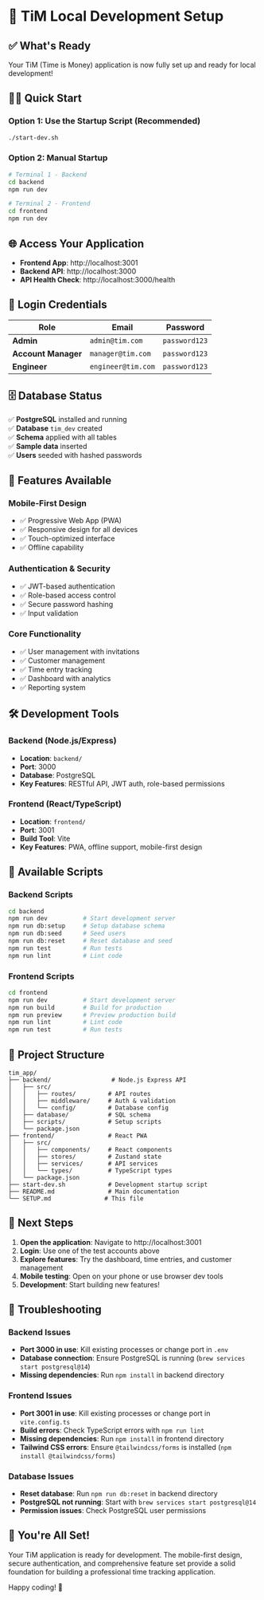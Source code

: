 # 🚀 TiM Local Development Setup

## ✅ What's Ready

Your TiM (Time is Money) application is now fully set up and ready for local development!

## 🏃‍♂️ Quick Start

### Option 1: Use the Startup Script (Recommended)
```bash
./start-dev.sh
```

### Option 2: Manual Startup
```bash
# Terminal 1 - Backend
cd backend
npm run dev

# Terminal 2 - Frontend  
cd frontend
npm run dev
```

## 🌐 Access Your Application

- **Frontend App**: http://localhost:3001
- **Backend API**: http://localhost:3000
- **API Health Check**: http://localhost:3000/health

## 🔐 Login Credentials

| Role | Email | Password |
|------|-------|----------|
| **Admin** | `admin@tim.com` | `password123` |
| **Account Manager** | `manager@tim.com` | `password123` |
| **Engineer** | `engineer@tim.com` | `password123` |

## 🗄️ Database Status

✅ **PostgreSQL** installed and running  
✅ **Database** `tim_dev` created  
✅ **Schema** applied with all tables  
✅ **Sample data** inserted  
✅ **Users** seeded with hashed passwords  

## 📱 Features Available

### Mobile-First Design
- ✅ Progressive Web App (PWA)
- ✅ Responsive design for all devices
- ✅ Touch-optimized interface
- ✅ Offline capability

### Authentication & Security
- ✅ JWT-based authentication
- ✅ Role-based access control
- ✅ Secure password hashing
- ✅ Input validation

### Core Functionality
- ✅ User management with invitations
- ✅ Customer management
- ✅ Time entry tracking
- ✅ Dashboard with analytics
- ✅ Reporting system

## 🛠️ Development Tools

### Backend (Node.js/Express)
- **Location**: `backend/`
- **Port**: 3000
- **Database**: PostgreSQL
- **Key Features**: RESTful API, JWT auth, role-based permissions

### Frontend (React/TypeScript)
- **Location**: `frontend/`
- **Port**: 3001
- **Build Tool**: Vite
- **Key Features**: PWA, offline support, mobile-first design

## 🔧 Available Scripts

### Backend Scripts
```bash
cd backend
npm run dev          # Start development server
npm run db:setup     # Setup database schema
npm run db:seed      # Seed users
npm run db:reset     # Reset database and seed
npm run test         # Run tests
npm run lint         # Lint code
```

### Frontend Scripts
```bash
cd frontend
npm run dev          # Start development server
npm run build        # Build for production
npm run preview      # Preview production build
npm run lint         # Lint code
npm run test         # Run tests
```

## 📁 Project Structure

```
tim_app/
├── backend/                 # Node.js Express API
│   ├── src/
│   │   ├── routes/         # API routes
│   │   ├── middleware/     # Auth & validation
│   │   └── config/         # Database config
│   ├── database/           # SQL schema
│   ├── scripts/            # Setup scripts
│   └── package.json
├── frontend/               # React PWA
│   ├── src/
│   │   ├── components/     # React components
│   │   ├── stores/         # Zustand state
│   │   ├── services/       # API services
│   │   └── types/          # TypeScript types
│   └── package.json
├── start-dev.sh            # Development startup script
├── README.md               # Main documentation
└── SETUP.md               # This file
```

## 🎯 Next Steps

1. **Open the application**: Navigate to http://localhost:3001
2. **Login**: Use one of the test accounts above
3. **Explore features**: Try the dashboard, time entries, and customer management
4. **Mobile testing**: Open on your phone or use browser dev tools
5. **Development**: Start building new features!

## 🐛 Troubleshooting

### Backend Issues
- **Port 3000 in use**: Kill existing processes or change port in `.env`
- **Database connection**: Ensure PostgreSQL is running (`brew services start postgresql@14`)
- **Missing dependencies**: Run `npm install` in backend directory

### Frontend Issues
- **Port 3001 in use**: Kill existing processes or change port in `vite.config.ts`
- **Build errors**: Check TypeScript errors with `npm run lint`
- **Missing dependencies**: Run `npm install` in frontend directory
- **Tailwind CSS errors**: Ensure `@tailwindcss/forms` is installed (`npm install @tailwindcss/forms`)

### Database Issues
- **Reset database**: Run `npm run db:reset` in backend directory
- **PostgreSQL not running**: Start with `brew services start postgresql@14`
- **Permission issues**: Check PostgreSQL user permissions

## 🎉 You're All Set!

Your TiM application is ready for development. The mobile-first design, secure authentication, and comprehensive feature set provide a solid foundation for building a professional time tracking application.

Happy coding! 🚀 